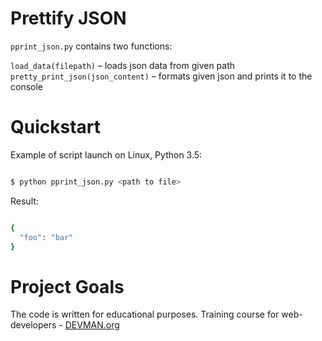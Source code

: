 # Prettify JSON

`pprint_json.py` contains two functions:

`load_data(filepath)` – loads json data from given path  
`pretty_print_json(json_content)` – formats given json and prints it to the console

# Quickstart

Example of script launch on Linux, Python 3.5:

```bash

$ python pprint_json.py <path to file>

```

Result:

```bash

{
  "foo": "bar"
}

```

# Project Goals

The code is written for educational purposes. Training course for web-developers - [DEVMAN.org](https://devman.org)
